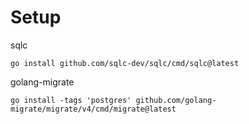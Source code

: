 # Setup

sqlc

`go install github.com/sqlc-dev/sqlc/cmd/sqlc@latest`

golang-migrate

`go install -tags 'postgres' github.com/golang-migrate/migrate/v4/cmd/migrate@latest`

